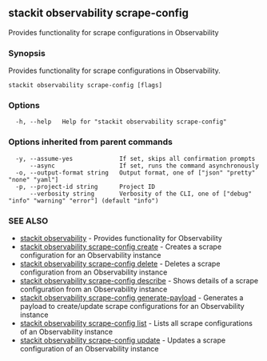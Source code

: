 ## stackit observability scrape-config

Provides functionality for scrape configurations in Observability

### Synopsis

Provides functionality for scrape configurations in Observability.

```
stackit observability scrape-config [flags]
```

### Options

```
  -h, --help   Help for "stackit observability scrape-config"
```

### Options inherited from parent commands

```
  -y, --assume-yes             If set, skips all confirmation prompts
      --async                  If set, runs the command asynchronously
  -o, --output-format string   Output format, one of ["json" "pretty" "none" "yaml"]
  -p, --project-id string      Project ID
      --verbosity string       Verbosity of the CLI, one of ["debug" "info" "warning" "error"] (default "info")
```

### SEE ALSO

* [stackit observability](./stackit_observability.md)	 - Provides functionality for Observability
* [stackit observability scrape-config create](./stackit_observability_scrape-config_create.md)	 - Creates a scrape configuration for an Observability instance
* [stackit observability scrape-config delete](./stackit_observability_scrape-config_delete.md)	 - Deletes a scrape configuration from an Observability instance
* [stackit observability scrape-config describe](./stackit_observability_scrape-config_describe.md)	 - Shows details of a scrape configuration from an Observability instance
* [stackit observability scrape-config generate-payload](./stackit_observability_scrape-config_generate-payload.md)	 - Generates a payload to create/update scrape configurations for an Observability instance 
* [stackit observability scrape-config list](./stackit_observability_scrape-config_list.md)	 - Lists all scrape configurations of an Observability instance
* [stackit observability scrape-config update](./stackit_observability_scrape-config_update.md)	 - Updates a scrape configuration of an Observability instance

